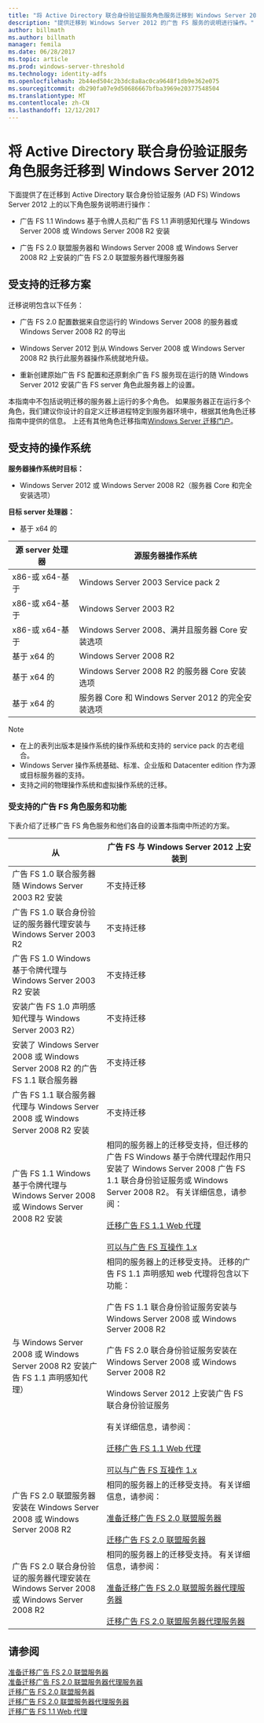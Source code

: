 ```yaml
---
title: "将 Active Directory 联合身份验证服务角色服务迁移到 Windows Server 2012"
description: "提供迁移到 Windows Server 2012 的广告 FS 服务的说明进行操作。"
author: billmath
ms.author: billmath
manager: femila
ms.date: 06/28/2017
ms.topic: article
ms.prod: windows-server-threshold
ms.technology: identity-adfs
ms.openlocfilehash: 2b44ed504c2b3dc8a8ac0ca9648f1db9e362e075
ms.sourcegitcommit: db290fa07e9d50686667bfba3969e20377548504
ms.translationtype: MT
ms.contentlocale: zh-CN
ms.lasthandoff: 12/12/2017
---
```

# <a name="migrate-active-directory-federation-services-role-services-to-windows-server-2012"></a>将 Active Directory 联合身份验证服务角色服务迁移到 Windows Server 2012

下面提供了在迁移到 Active Directory 联合身份验证服务 (AD FS) Windows Server 2012 上的以下角色服务说明进行操作：  
  
-   广告 FS 1.1 Windows 基于令牌人员和广告 FS 1.1 声明感知代理与 Windows Server 2008 或 Windows Server 2008 R2 安装  
  
-   广告 FS 2.0 联盟服务器和 Windows Server 2008 或 Windows Server 2008 R2 上安装的广告 FS 2.0 联盟服务器代理服务器    
  
## <a name="supported-migration-scenarios"></a>受支持的迁移方案  
 迁移说明包含以下任务：  
  
-   广告 FS 2.0 配置数据来自您运行的 Windows Server 2008 的服务器或 Windows Server 2008 R2 的导出  
  
-   Windows Server 2012 到从 Windows Server 2008 或 Windows Server 2008 R2 执行此服务器操作系统就地升级。
  
-   重新创建原始广告 FS 配置和还原剩余广告 FS 服务现在运行的随 Windows Server 2012 安装广告 FS server 角色此服务器上的设置。  
  
 本指南中不包括说明迁移的服务器上运行的多个角色。 如果服务器正在运行多个角色，我们建议你设计的自定义迁移进程特定到服务器环境中，根据其他角色迁移指南中提供的信息。 上还有其他角色迁移指南[Windows Server 迁移门户](https://go.microsoft.com/fwlink/?LinkId=247608)。  
  
## <a name="supported-operating-systems"></a>受支持的操作系统  
 **服务器操作系统时目标：**  
  

-  Windows Server 2012 或 Windows Server 2008 R2（服务器 Core 和完全安装选项）  
  
 **目标 server 处理器：**  
  

-  基于 x64 的  
  
|源 server 处理器|源服务器操作系统|  
|-----|-----|  
|x86-或 x64-基于|Windows Server 2003 Service pack 2|  
|x86-或 x64-基于|Windows Server 2003 R2|  
|x86-或 x64-基于|Windows Server 2008、满并且服务器 Core 安装选项|  
|基于 x64 的|Windows Server 2008 R2|  
|基于 x64 的|Windows Server 2008 R2 的服务器 Core 安装选项|  
|基于 x64 的|服务器 Core 和 Windows Server 2012 的完全安装选项|  
  
> [!NOTE]
>  -   在上的表列出版本是操作系统的操作系统和支持的 service pack 的古老组合。  
> -   Windows Server 操作系统基础、标准、企业版和 Datacenter edition 作为源或目标服务器的支持。  
> -   支持之间的物理操作系统和虚拟操作系统的迁移。  
  
### <a name="supported-ad-fs-role-services-and-features"></a>受支持的广告 FS 角色服务和功能  
 下表介绍了迁移广告 FS 角色服务和他们各自的设置本指南中所述的方案。  
  
|从|广告 FS 与 Windows Server 2012 上安装到|  
|----------|-----|  
|广告 FS 1.0 联合服务器随 Windows Server 2003 R2 安装|不支持迁移|  
|广告 FS 1.0 联合身份验证的服务器代理安装与 Windows Server 2003 R2|不支持迁移|  
|广告 FS 1.0 Windows 基于令牌代理与 Windows Server 2003 R2 安装|不支持迁移|  
|安装广告 FS 1.0 声明感知代理与 Windows Server 2003 R2）|不支持迁移|  
|安装了 Windows Server 2008 或 Windows Server 2008 R2 的广告 FS 1.1 联合服务器|不支持迁移|  
|广告 FS 1.1 联合服务器代理与 Windows Server 2008 或 Windows Server 2008 R2 安装|不支持迁移|  
|广告 FS 1.1 Windows 基于令牌代理与 Windows Server 2008 或 Windows Server 2008 R2 安装|相同的服务器上的迁移受支持，但迁移的广告 FS Windows 基于令牌代理起作用只安装了 Windows Server 2008 广告 FS 1.1 联合身份验证服务或 Windows Server 2008 R2。 有关详细信息，请参阅：<br /><br /> [迁移广告 FS 1.1 Web 代理](migrate-the-ad-fs-web-agent.md)<br /><br /> [可以与广告 FS 互操作 1.x](Interoperating-with-AD-FS-1.x.md)|  
|与 Windows Server 2008 或 Windows Server 2008 R2 安装广告 FS 1.1 声明感知代理）|相同的服务器上的迁移受支持。 迁移的广告 FS 1.1 声明感知 web 代理将包含以下功能：<br /><br /> 广告 FS 1.1 联合身份验证服务安装与 Windows Server 2008 或 Windows Server 2008 R2<br /><br /> 广告 FS 2.0 联合身份验证服务安装在 Windows Server 2008 或 Windows Server 2008 R2<br /><br /> Windows Server 2012 上安装广告 FS 联合身份验证服务<br /><br /> 有关详细信息，请参阅：<br /><br /> [迁移广告 FS 1.1 Web 代理](migrate-the-ad-fs-web-agent.md)<br /><br /> [可以与广告 FS 互操作 1.x](Interoperating-with-AD-FS-1.x.md)|  
|广告 FS 2.0 联盟服务器安装在 Windows Server 2008 或 Windows Server 2008 R2|相同的服务器上的迁移受支持。 有关详细信息，请参阅：<br /><br /> [准备迁移广告 FS 2.0 联盟服务器](prepare-to-migrate-ad-fs-fed-server.md)<br /><br /> [迁移广告 FS 2.0 联盟服务器](migrate-the-ad-fs-fed-server.md)|  
|广告 FS 2.0 联合身份验证的服务器代理安装在 Windows Server 2008 或 Windows Server 2008 R2|相同的服务器上的迁移受支持。  有关详细信息，请参阅：<br /><br /> [准备迁移广告 FS 2.0 联盟服务器代理服务器](prepare-to-migrate-ad-fs-fed-proxy.md)<br /><br /> [迁移广告 FS 2.0 联盟服务器代理服务器](migrate-the-ad-fs-2-fed-server-proxy.md)|  
  
## <a name="see-also"></a>请参阅  
 [准备迁移广告 FS 2.0 联盟服务器](prepare-to-migrate-ad-fs-fed-server.md)   
 [准备迁移广告 FS 2.0 联盟服务器代理服务器](prepare-to-migrate-ad-fs-fed-proxy.md)   
 [迁移广告 FS 2.0 联盟服务器](migrate-the-ad-fs-fed-server.md)   
 [迁移广告 FS 2.0 联盟服务器代理服务器](migrate-the-ad-fs-2-fed-server-proxy.md)   
 [迁移广告 FS 1.1 Web 代理](migrate-the-ad-fs-web-agent.md)